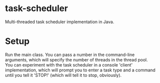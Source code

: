 # task-scheduler
Multi-threaded task scheduler implementation in Java.

# Setup
Run the main class. You can pass a number in the command-line arguments, which will specify the number of threads in the thread pool.\
You can experiment with the task scheduler in a console 'client' implementation, which will prompt you to enter a task type and a command until you tell it 'STOP!' (which will tell it to stop, obviously).
